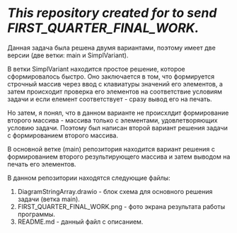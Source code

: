 # _**This repository created for to send FIRST_QUARTER_FINAL_WORK.**_

Данная задача была решена двумя вариантами, поэтому имеет две версии (две ветки: main и SimplVariant).

В ветки SimplVariant находится простое решение, которое сформировалось быстро.
Оно заключается в том, что формируется строчный массив через ввод с клавиатуры значений его элементов, а затем происходит проверка его элементов на соответствие условиям задачи и если елемент соответствует - сразу вывод его на печать.

Но затем, я понял, что в данном варианте не происхлдит формирование второго массива - массива только с элементами, удовлетворяющих условию задачи. Поэтому был написан второй вариант решения задачи с формированием второго массива.

В основной ветке (main) репозитория находится вариант решения с формированием второго результирующего массива и затем выводом на печать его элементов.

В данном репозитории находятся следующие файлы:

1. DiagramStringArray.drawio - блок схема для основного решения задачи (ветка main).
2. FIRST_QUARTER_FINAL_WORK.png - фото экрана результата работы программы.
3. README.md - данный файл с описанием.

